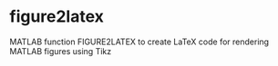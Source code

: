 # figure2latex
MATLAB function FIGURE2LATEX to create LaTeX code for rendering MATLAB figures using Tikz
